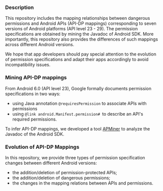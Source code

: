 ### **Description**

This repository includes the mapping relationships between dangerous permissions and Android APIs (API-DP mappings) corresponding to seven versions of Android platforms (API level 23 - 29). The permission specifications are obtained by mining the Javadoc of Android SDK. More importantly, this repository also provides the differences of such mappings across different Android versions. 

We hope that app developers should pay special attention to the evolution of permission specifications and adapt their apps accordingly to avoid incompatibility issues.

### **Mining API-DP mappings**

From Android 6.0 (API level 23), Google formally documents permission specifications in two ways: 

- using Java annotation `@requiresPermission` to associate APIs with permissions 
- using `@link android.Manifest.permission# `to describe an API's required permissions.

To infer API-DP mappings, we developed a tool [APMiner](https://github.com/ARP-issues/APMINER) to analyze the Javadoc of the Android SDK.

### **Evolution of API-DP Mappings** 

In this repository, we provide three types of permission specification changes between different Android versions:

- the addition/deletion of permission-protected APIs; 
- the addition/deletion of dangerous permissions;
- the changes in the mapping relations between APIs and permissions. 
